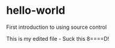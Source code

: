 # hello-world
First introduction to using source control

This is my edited file - Suck this 8====D!
